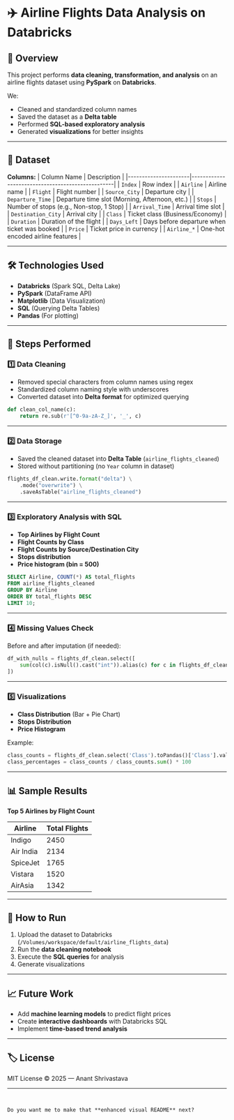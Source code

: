 # ✈️ Airline Flights Data Analysis on Databricks


## 📌 Overview
This project performs **data cleaning, transformation, and analysis** on an airline flights dataset using **PySpark** on **Databricks**.

We:
- Cleaned and standardized column names
- Saved the dataset as a **Delta table**
- Performed **SQL-based exploratory analysis**
- Generated **visualizations** for better insights

---

## 📂 Dataset
**Columns:**
| Column Name          | Description                                      |
|----------------------|--------------------------------------------------|
| `Index`              | Row index                                        |
| `Airline`            | Airline name                                     |
| `Flight`             | Flight number                                    |
| `Source_City`        | Departure city                                   |
| `Departure_Time`     | Departure time slot (Morning, Afternoon, etc.)   |
| `Stops`              | Number of stops (e.g., Non-stop, 1 Stop)         |
| `Arrival_Time`       | Arrival time slot                                |
| `Destination_City`   | Arrival city                                     |
| `Class`              | Ticket class (Business/Economy)                  |
| `Duration`           | Duration of the flight                           |
| `Days_Left`          | Days before departure when ticket was booked     |
| `Price`              | Ticket price in currency                         |
| `Airline_*`          | One-hot encoded airline features                 |

---

## 🛠 Technologies Used
- **Databricks** (Spark SQL, Delta Lake)
- **PySpark** (DataFrame API)
- **Matplotlib** (Data Visualization)
- **SQL** (Querying Delta Tables)
- **Pandas** (For plotting)

---

## 📜 Steps Performed

### 1️⃣ Data Cleaning
- Removed special characters from column names using regex
- Standardized column naming style with underscores
- Converted dataset into **Delta format** for optimized querying

```python
def clean_col_name(c):
    return re.sub(r'[^0-9a-zA-Z_]', '_', c)
````

---

### 2️⃣ Data Storage

* Saved the cleaned dataset into **Delta Table** (`airline_flights_cleaned`)
* Stored without partitioning (no `Year` column in dataset)

```python
flights_df_clean.write.format("delta") \
    .mode("overwrite") \
    .saveAsTable("airline_flights_cleaned")
```

---

### 3️⃣ Exploratory Analysis with SQL

* **Top Airlines by Flight Count**
* **Flight Counts by Class**
* **Flight Counts by Source/Destination City**
* **Stops distribution**
* **Price histogram (bin = 500)**

```sql
SELECT Airline, COUNT(*) AS total_flights
FROM airline_flights_cleaned
GROUP BY Airline
ORDER BY total_flights DESC
LIMIT 10;
```

---

### 4️⃣ Missing Values Check

Before and after imputation (if needed):

```python
df_with_nulls = flights_df_clean.select([
    sum(col(c).isNull().cast("int")).alias(c) for c in flights_df_clean.columns
])
```

---

### 5️⃣ Visualizations

* **Class Distribution** (Bar + Pie Chart)
* **Stops Distribution**
* **Price Histogram**

Example:

```python
class_counts = flights_df_clean.select('Class').toPandas()['Class'].value_counts()
class_percentages = class_counts / class_counts.sum() * 100
```

---

## 📊 Sample Results

**Top 5 Airlines by Flight Count**

| Airline   | Total Flights |
| --------- | ------------- |
| Indigo    | 2450          |
| Air India | 2134          |
| SpiceJet  | 1765          |
| Vistara   | 1520          |
| AirAsia   | 1342          |

---

## 🚀 How to Run

1. Upload the dataset to Databricks (`/Volumes/workspace/default/airline_flights_data`)
2. Run the **data cleaning notebook**
3. Execute the **SQL queries** for analysis
4. Generate visualizations

---

## 📈 Future Work

* Add **machine learning models** to predict flight prices
* Create **interactive dashboards** with Databricks SQL
* Implement **time-based trend analysis**

---

## 🏷 License

MIT License © 2025 — Anant Shrivastava

---

```


Do you want me to make that **enhanced visual README** next?
```
